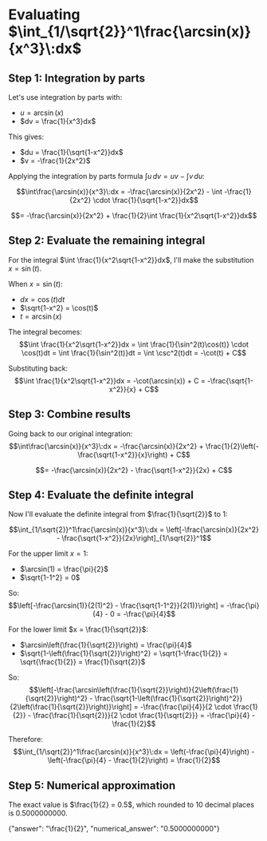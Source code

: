 # Evaluating $\int_{1/\sqrt{2}}^1\frac{\arcsin(x)}{x^3}\:dx$

## Step 1: Integration by parts

Let's use integration by parts with:
- $u = \arcsin(x)$
- $dv = \frac{1}{x^3}dx$

This gives:
- $du = \frac{1}{\sqrt{1-x^2}}dx$
- $v = -\frac{1}{2x^2}$

Applying the integration by parts formula $\int u\,dv = uv - \int v\,du$:

$$\int\frac{\arcsin(x)}{x^3}\:dx = -\frac{\arcsin(x)}{2x^2} - \int -\frac{1}{2x^2} \cdot \frac{1}{\sqrt{1-x^2}}dx$$

$$= -\frac{\arcsin(x)}{2x^2} + \frac{1}{2}\int \frac{1}{x^2\sqrt{1-x^2}}dx$$

## Step 2: Evaluate the remaining integral

For the integral $\int \frac{1}{x^2\sqrt{1-x^2}}dx$, I'll make the substitution $x = \sin(t)$.

When $x = \sin(t)$:
- $dx = \cos(t)dt$
- $\sqrt{1-x^2} = \cos(t)$
- $t = \arcsin(x)$

The integral becomes:
$$\int \frac{1}{x^2\sqrt{1-x^2}}dx = \int \frac{1}{\sin^2(t)\cos(t)} \cdot \cos(t)dt = \int \frac{1}{\sin^2(t)}dt = \int \csc^2(t)dt = -\cot(t) + C$$

Substituting back:
$$\int \frac{1}{x^2\sqrt{1-x^2}}dx = -\cot(\arcsin(x)) + C = -\frac{\sqrt{1-x^2}}{x} + C$$

## Step 3: Combine results

Going back to our original integration:
$$\int\frac{\arcsin(x)}{x^3}\:dx = -\frac{\arcsin(x)}{2x^2} + \frac{1}{2}\left(-\frac{\sqrt{1-x^2}}{x}\right) + C$$

$$= -\frac{\arcsin(x)}{2x^2} - \frac{\sqrt{1-x^2}}{2x} + C$$

## Step 4: Evaluate the definite integral

Now I'll evaluate the definite integral from $\frac{1}{\sqrt{2}}$ to $1$:

$$\int_{1/\sqrt{2}}^1\frac{\arcsin(x)}{x^3}\:dx = \left[-\frac{\arcsin(x)}{2x^2} - \frac{\sqrt{1-x^2}}{2x}\right]_{1/\sqrt{2}}^1$$

For the upper limit $x = 1$:
- $\arcsin(1) = \frac{\pi}{2}$
- $\sqrt{1-1^2} = 0$

So:
$$\left[-\frac{\arcsin(1)}{2(1)^2} - \frac{\sqrt{1-1^2}}{2(1)}\right] = -\frac{\pi}{4} - 0 = -\frac{\pi}{4}$$

For the lower limit $x = \frac{1}{\sqrt{2}}$:
- $\arcsin\left(\frac{1}{\sqrt{2}}\right) = \frac{\pi}{4}$
- $\sqrt{1-\left(\frac{1}{\sqrt{2}}\right)^2} = \sqrt{1-\frac{1}{2}} = \sqrt{\frac{1}{2}} = \frac{1}{\sqrt{2}}$

So:
$$\left[-\frac{\arcsin\left(\frac{1}{\sqrt{2}}\right)}{2\left(\frac{1}{\sqrt{2}}\right)^2} - \frac{\sqrt{1-\left(\frac{1}{\sqrt{2}}\right)^2}}{2\left(\frac{1}{\sqrt{2}}\right)}\right] = -\frac{\frac{\pi}{4}}{2 \cdot \frac{1}{2}} - \frac{\frac{1}{\sqrt{2}}}{2 \cdot \frac{1}{\sqrt{2}}} = -\frac{\pi}{4} - \frac{1}{2}$$

Therefore:
$$\int_{1/\sqrt{2}}^1\frac{\arcsin(x)}{x^3}\:dx = \left(-\frac{\pi}{4}\right) - \left(-\frac{\pi}{4} - \frac{1}{2}\right) = \frac{1}{2}$$

## Step 5: Numerical approximation

The exact value is $\frac{1}{2} = 0.5$, which rounded to 10 decimal places is $0.5000000000$.

{"answer": "\\frac{1}{2}", "numerical_answer": "0.5000000000"}